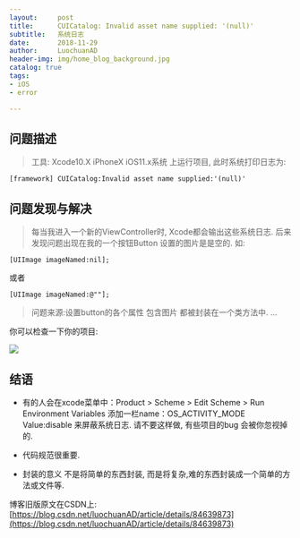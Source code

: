 ```yaml
---
layout:     post
title:      CUICatalog: Invalid asset name supplied: '(null)'
subtitle:   系统日志
date:       2018-11-29
author:     LuochuanAD
header-img: img/home_blog_background.jpg
catalog: true
tags:
- iOS 
- error

---
```


## 问题描述

>工具: Xcode10.X iPhoneX iOS11.x系统 上运行项目, 此时系统打印日志为:

```
[framework] CUICatalog:Invalid asset name supplied:'(null)'

```

## 问题发现与解决


>每当我进入一个新的ViewController时, Xcode都会输出这些系统日志. 后来发现问题出现在我的一个按钮Button 设置的图片是是空的. 如:

```
[UIImage imageNamed:nil];   

```

或者

```
[UIImage imageNamed:@""];   

```


>问题来源:设置button的各个属性 包含图片 都被封装在一个类方法中. …

你可以检查一下你的项目:

![](https://img-blog.csdnimg.cn/20181129205103681.png?x-oss-process=image/watermark,type_ZmFuZ3poZW5naGVpdGk,shadow_10,text_aHR0cHM6Ly9ibG9nLmNzZG4ubmV0L2x1b2NodWFuQUQ=,size_16,color_FFFFFF,t_70)


## 结语

* 有的人会在xcode菜单中：Product > Scheme > Edit Scheme > Run
Environment Variables 添加一栏name：OS_ACTIVITY_MODE Value:disable 来屏蔽系统日志.
请不要这样做, 有些项目的bug 会被你忽视掉的.

* 代码规范很重要.

* 封装的意义 不是将简单的东西封装, 而是将复杂,难的东西封装成一个简单的方法或文件等.


博客旧版原文在CSDN上:[https://blog.csdn.net/luochuanAD/article/details/84639873](https://blog.csdn.net/luochuanAD/article/details/84639873) 




